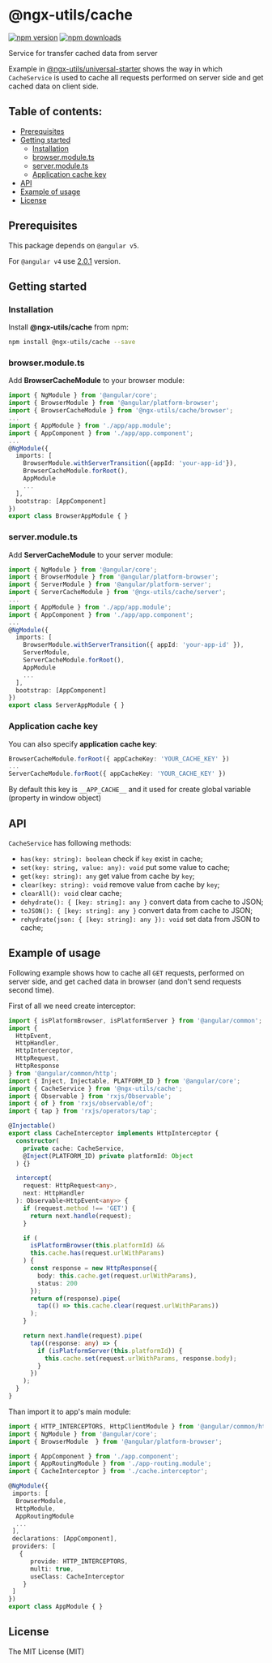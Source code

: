 # @ngx-utils/cache

[![npm version](https://badge.fury.io/js/%40ngx-utils%2Fcache.svg)](https://badge.fury.io/js/%40ngx-utils%2Fcache) [![npm downloads](https://img.shields.io/npm/dm/@ngx-utils/cache.svg)](https://www.npmjs.com/package/@ngx-utils/cache)

Service for transfer cached data from server

Example in [@ngx-utils/universal-starter](https://github.com/ngx-utils/universal-starter/blob/master/src/app/auth-http.service.ts#L19) shows the way in which `CacheService` is used to cache all requests performed on server side and get cached data on client side.

## Table of contents:

* [Prerequisites](#prerequisites)
* [Getting started](#getting-started)
  * [Installation](#installation)
  * [browser.module.ts](#browsermodulets)
  * [server.module.ts](#servermodulets)
  * [Application cache key](#application-cache-key)
* [API](#api)
* [Example of usage](#example-of-usage)
* [License](#license)

## Prerequisites

This package depends on `@angular v5`.

For `@angular v4` use [2.0.1](https://github.com/ngx-utils/cache/tree/v2.0.1) version.

## Getting started

### Installation

Install **@ngx-utils/cache** from npm:

```bash
npm install @ngx-utils/cache --save
```

### browser.module.ts

Add **BrowserCacheModule** to your browser module:

```ts
import { NgModule } from '@angular/core';
import { BrowserModule } from '@angular/platform-browser';
import { BrowserCacheModule } from '@ngx-utils/cache/browser';
...
import { AppModule } from './app/app.module';
import { AppComponent } from './app/app.component';
...
@NgModule({
  imports: [
    BrowserModule.withServerTransition({appId: 'your-app-id'}),
    BrowserCacheModule.forRoot(),
    AppModule
    ...
  ],
  bootstrap: [AppComponent]
})
export class BrowserAppModule { }
```

### server.module.ts

Add **ServerCacheModule** to your server module:

```ts
import { NgModule } from '@angular/core';
import { BrowserModule } from '@angular/platform-browser';
import { ServerModule } from '@angular/platform-server';
import { ServerCacheModule } from '@ngx-utils/cache/server';
...
import { AppModule } from './app/app.module';
import { AppComponent } from './app/app.component';
...
@NgModule({
  imports: [
    BrowserModule.withServerTransition({ appId: 'your-app-id' }),
    ServerModule,
    ServerCacheModule.forRoot(),
    AppModule
    ...
  ],
  bootstrap: [AppComponent]
})
export class ServerAppModule { }
```

### Application cache key

You can also specify **application cache key**:

```ts
BrowserCacheModule.forRoot({ appCacheKey: 'YOUR_CACHE_KEY' })
...
ServerCacheModule.forRoot({ appCacheKey: 'YOUR_CACHE_KEY' })
```

By default this key is `__APP_CACHE__` and it used for create global variable (property in window object)

## API

`CacheService` has following methods:

* `has(key: string): boolean` check if `key` exist in cache;
* `set(key: string, value: any): void` put some value to cache;
* `get(key: string): any` get value from cache by `key`;
* `clear(key: string): void` remove value from cache by `key`;
* `clearAll(): void` clear cache;
* `dehydrate(): { [key: string]: any }` convert data from cache to JSON;
* `toJSON(): { [key: string]: any }` convert data from cache to JSON;
* `rehydrate(json: { [key: string]: any }): void` set data from JSON to cache;

## Example of usage

Following example shows how to cache all `GET` requests, performed on server side, and get cached data in browser (and don't send requests second time).

First of all we need create interceptor:

```ts
import { isPlatformBrowser, isPlatformServer } from '@angular/common';
import {
  HttpEvent,
  HttpHandler,
  HttpInterceptor,
  HttpRequest,
  HttpResponse
} from '@angular/common/http';
import { Inject, Injectable, PLATFORM_ID } from '@angular/core';
import { CacheService } from '@ngx-utils/cache';
import { Observable } from 'rxjs/Observable';
import { of } from 'rxjs/observable/of';
import { tap } from 'rxjs/operators/tap';

@Injectable()
export class CacheInterceptor implements HttpInterceptor {
  constructor(
    private cache: CacheService,
    @Inject(PLATFORM_ID) private platformId: Object
  ) {}

  intercept(
    request: HttpRequest<any>,
    next: HttpHandler
  ): Observable<HttpEvent<any>> {
    if (request.method !== 'GET') {
      return next.handle(request);
    }

    if (
      isPlatformBrowser(this.platformId) &&
      this.cache.has(request.urlWithParams)
    ) {
      const response = new HttpResponse({
        body: this.cache.get(request.urlWithParams),
        status: 200
      });
      return of(response).pipe(
        tap(() => this.cache.clear(request.urlWithParams))
      );
    }

    return next.handle(request).pipe(
      tap((response: any) => {
        if (isPlatformServer(this.platformId)) {
          this.cache.set(request.urlWithParams, response.body);
        }
      })
    );
  }
}
```

Than import it to app's main module:

```ts
import { HTTP_INTERCEPTORS, HttpClientModule } from '@angular/common/http';
import { NgModule } from '@angular/core';
import { BrowserModule  } from '@angular/platform-browser';

import { AppComponent } from './app.component';
import { AppRoutingModule } from './app-routing.module';
import { CacheInterceptor } from './cache.interceptor';

@NgModule({
 imports: [
  BrowserModule,
  HttpModule,
  AppRoutingModule
  ...
 ],
 declarations: [AppComponent],
 providers: [
   {
      provide: HTTP_INTERCEPTORS,
      multi: true,
      useClass: CacheInterceptor
    }
 ]
})
export class AppModule { }
```

## License

The MIT License (MIT)
